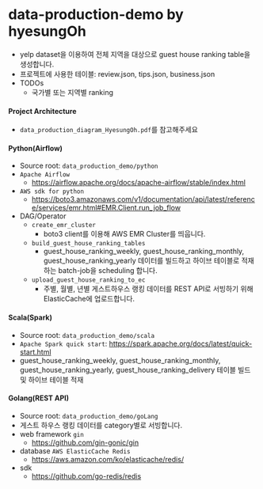 # data-production-demo by hyesungOh
- yelp dataset을 이용하여 전체 지역을 대상으로 guest house ranking table을 생성합니다.
- 프로젝트에 사용한 테이블: review.json, tips.json, business.json
- TODOs
  - 국가별 또는 지역별 ranking

#### Project Architecture
- `data_production_diagram_HyesungOh.pdf`를 참고해주세요 

#### Python(Airflow)
- Source root: `data_production_demo/python`
- `Apache Airflow`
  - https://airflow.apache.org/docs/apache-airflow/stable/index.html
- `AWS sdk for python`
  - https://boto3.amazonaws.com/v1/documentation/api/latest/reference/services/emr.html#EMR.Client.run_job_flow
- DAG/Operator
  - `create_emr_cluster`
    - boto3 client를 이용해 AWS EMR Cluster를 띄웁니다. 
  - `build_guest_house_ranking_tables`
    - guest_house_ranking_weekly, guest_house_ranking_monthly, guest_house_ranking_yearly 데이터를 빌드하고 하이브 테이블로 적재하는 batch-job을 scheduling 합니다.
  - `upload_guest_house_ranking_to_ec`
    - 주별, 월별, 년별 게스트하우스 랭킹 데이터를 REST API로 서빙하기 위해 ElasticCache에 업로드합니다.

#### Scala(Spark)
- Source root: `data_production_demo/scala`
- `Apache Spark quick start`: https://spark.apache.org/docs/latest/quick-start.html 
- guest_house_ranking_weekly, guest_house_ranking_monthly, guest_house_ranking_yearly, guest_house_ranking_delivery 테이블 빌드 및 하이브 테이블 적재

#### Golang(REST API)
- Source root: `data_production_demo/goLang`
- 게스트 하우스 랭킹 데이터를 category별로 서빙합니다.
- web framework `gin`
  - https://github.com/gin-gonic/gin
- database `AWS ElasticCache Redis`
  - https://aws.amazon.com/ko/elasticache/redis/
- sdk
  - https://github.com/go-redis/redis


